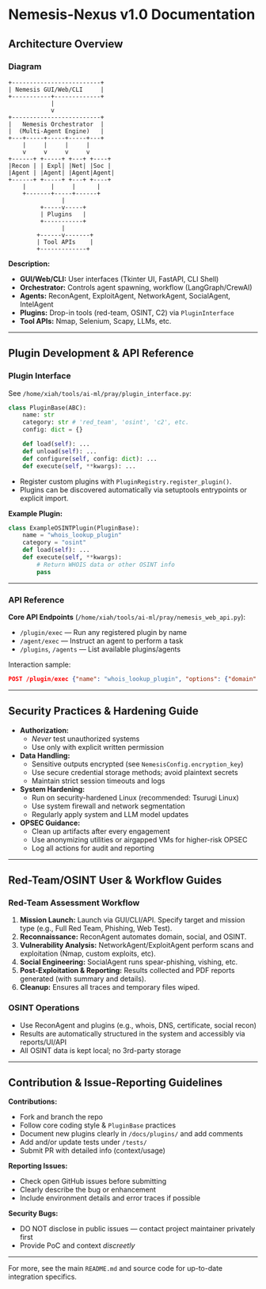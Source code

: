 # Nemesis-Nexus v1.0 Documentation

## Architecture Overview

### Diagram
```
+-------------------------+
| Nemesis GUI/Web/CLI     |
+-----------+-------------+
            |
            v
+-------------------------+
|   Nemesis Orchestrator  |
|  (Multi-Agent Engine)   |
+---+-----+-----+-----+---+
    |     |     |     |
    v     v     v     v
+------+ +-----+ +---+ +----+
|Recon | | Expl| |Net| |Soc |
|Agent | |Agent| |Agent|Agent|
+------+ +-----+ +---+ +----+
    |       |     |      |
    +-------+-----+------+
               |
         +-----v-----+
         | Plugins   |
         +-----------+
               |
        +------v-------+
        | Tool APIs    |
        +-------------+
```

**Description:**
- **GUI/Web/CLI:** User interfaces (Tkinter UI, FastAPI, CLI Shell)
- **Orchestrator:** Controls agent spawning, workflow (LangGraph/CrewAI)
- **Agents:** ReconAgent, ExploitAgent, NetworkAgent, SocialAgent, IntelAgent
- **Plugins:** Drop-in tools (red-team, OSINT, C2) via `PluginInterface`
- **Tool APIs:** Nmap, Selenium, Scapy, LLMs, etc.

---
## Plugin Development & API Reference

### Plugin Interface
See `/home/xiah/tools/ai-ml/pray/plugin_interface.py`:

```python
class PluginBase(ABC):
    name: str
    category: str # 'red_team', 'osint', 'c2', etc.
    config: dict = {}

    def load(self): ...
    def unload(self): ...
    def configure(self, config: dict): ...
    def execute(self, **kwargs): ...
```

- Register custom plugins with `PluginRegistry.register_plugin()`.
- Plugins can be discovered automatically via setuptools entrypoints or explicit import.

**Example Plugin:**
```python
class ExampleOSINTPlugin(PluginBase):
    name = "whois_lookup_plugin"
    category = "osint"
    def load(self): ...
    def execute(self, **kwargs):
        # Return WHOIS data or other OSINT info
        pass
```

---
### API Reference
**Core API Endpoints** (`/home/xiah/tools/ai-ml/pray/nemesis_web_api.py`):

- `/plugin/exec` — Run any registered plugin by name
- `/agent/exec` — Instruct an agent to perform a task
- `/plugins`, `/agents` — List available plugins/agents

Interaction sample:
```json
POST /plugin/exec {"name": "whois_lookup_plugin", "options": {"domain": "example.com"}}
```

---
## Security Practices & Hardening Guide

- **Authorization:**
  - _Never_ test unauthorized systems
  - Use only with explicit written permission
- **Data Handling:**
  - Sensitive outputs encrypted (see `NemesisConfig.encryption_key`)
  - Use secure credential storage methods; avoid plaintext secrets
  - Maintain strict session timeouts and logs
- **System Hardening:**
  - Run on security-hardened Linux (recommended: Tsurugi Linux)
  - Use system firewall and network segmentation
  - Regularly apply system and LLM model updates
- **OPSEC Guidance:**
  - Clean up artifacts after every engagement
  - Use anonymizing utilities or airgapped VMs for higher-risk OPSEC
  - Log all actions for audit and reporting

---
## Red-Team/OSINT User & Workflow Guides

### Red-Team Assessment Workflow
1. **Mission Launch:** Launch via GUI/CLI/API. Specify target and mission type (e.g., Full Red Team, Phishing, Web Test).
2. **Reconnaissance:** ReconAgent automates domain, social, and OSINT.
3. **Vulnerability Analysis:** NetworkAgent/ExploitAgent perform scans and exploitation (Nmap, custom exploits, etc).
4. **Social Engineering:** SocialAgent runs spear-phishing, vishing, etc.
5. **Post-Exploitation & Reporting:** Results collected and PDF reports generated (with summary and details).
6. **Cleanup:** Ensures all traces and temporary files wiped.

### OSINT Operations
- Use ReconAgent and plugins (e.g., whois, DNS, certificate, social recon)
- Results are automatically structured in the system and accessibly via reports/UI/API
- All OSINT data is kept local; no 3rd-party storage

---
## Contribution & Issue-Reporting Guidelines

**Contributions:**
- Fork and branch the repo
- Follow core coding style & `PluginBase` practices
- Document new plugins clearly in `/docs/plugins/` and add comments
- Add and/or update tests under `/tests/`
- Submit PR with detailed info (context/usage)

**Reporting Issues:**
- Check open GitHub issues before submitting
- Clearly describe the bug or enhancement
- Include environment details and error traces if possible

**Security Bugs:**
- DO NOT disclose in public issues — contact project maintainer privately first
- Provide PoC and context _discreetly_

---
For more, see the main `README.md` and source code for up-to-date integration specifics.
